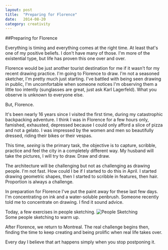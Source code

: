 ```yaml
---
layout: post
title:  "Preparing for Florence"
date:   2014-08-20
category: creativity
---
```


##Preparing for Florence

Everything is timing and everything comes at the right time. At least that's one of my positive beliefs. I don't have many of those. I'm more of the existential type, but life has proven this one over and over.

Florence would be just another tourist destination for me if it wasn't for my recent drawing practice. I'm going to Florence to draw. I'm not a seasoned sketcher, I'm pretty much just starting. I've battled with being seen drawing in public, I'm uncomfortable when someone notices I'm observing them a little too intently (sunglasses are great, just ask Karl Lagerfeld). What you observe is unknown to everyone else. 

But, Florence. 

It's been nearly 16 years since I visited the first time, during my catastrophic backpacking adventure. I think I was in Florence for a few hours only, famished, exhausted, depressed because I could only afford a slice of pizza and not a gelato. I was impressed by the women and men so beautifully dressed, riding their bikes or their vespas. 

This time, *seeing* is the primary task, the objective is to capture, scribble, practice and feel the city in a completely different way. My husband will take the pictures, I will try to draw. Draw and draw. 

The architecture will be challenging but not as challenging as drawing people. 
I'm not fast. How could I be if I started to do this in April. 
I started drawing geometric shapes, then I started to scribble in features, then hair. Proportion is always a challenge.

In preparation for Florence I've put the paint away for these last few days. I'm concentrating on ink and a water-soluble penbrush. 
Someone recently told me to concentrate on drawing. I find it sound advice. 

Today, a few exercises in people sketching.
<img class="inpost" src="{{ site.baseurl }}/assets/img/preparation-florence.jpg" alt="People Sketching"> <br>
<span class="caption">Some people sketching to warm up.</span>

After Florence, we return to Montreal.
The real challenge begins then, finding the time to keep creating and being prolific when real life takes over.

Every day I believe that art happens simply when you stop postponing it.